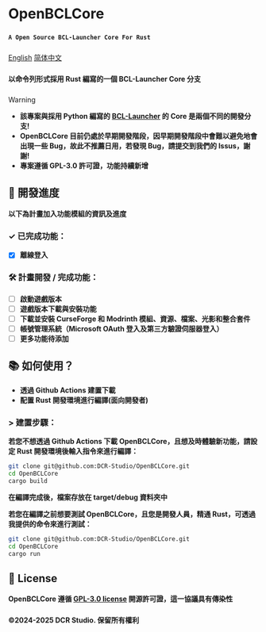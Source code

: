# **OpenBCLCore**
#####
**```A Open Source BCL-Launcher Core For Rust```**
#####
[English](README.md)
[简体中文](README_ZH_CN.md)
#####
**以命令列形式採用 Rust 編寫的一個 BCL-Launcher Core 分支**
#####

> [!WARNING]
> * **該專案與採用 Python 編寫的 [BCL-Launcher](https://github.com/DCR-Studio/BCL-Launcher) 的 Core 是兩個不同的開發分支!**
> * **OpenBCLCore 目前仍處於早期開發階段，因早期開發階段中會難以避免地會出現一些 Bug，故此不推薦日用，若發現 Bug，請提交到我們的 Issus，謝謝!**
> * **專案遵循 GPL-3.0 許可證，功能持續新增**

#####

## **📆 開發進度**
**以下為計畫加入功能模組的資訊及進度**

#####

### **✓ 已完成功能：**

* [x] **離線登入**

### **🛠️ 計畫開發 / 完成功能：**

* [ ] **啟動遊戲版本**
* [ ] **遊戲版本下載與安裝功能**
* [ ] **下載並安裝 CurseForge 和 Modrinth 模組、資源、檔案、光影和整合套件**
* [ ] **帳號管理系統（Microsoft OAuth 登入及第三方驗證伺服器登入）**
* [ ] **更多功能待添加**

#####

## **📚 如何使用？**

- **透過 Github Actions 建置下載**
- **配置 Rust 開發環境進行編譯(面向開發者)**
#####
### > **建置步驟：**

**若您不想透過 Github Actions 下載 OpenBCLCore，且想及時體驗新功能，請設定 Rust 開發環境後輸入指令來進行編譯：**

```bash
git clone git@github.com:DCR-Studio/OpenBCLCore.git
cd OpenBCLCore
cargo build
```

**在編譯完成後，檔案存放在 target/debug 資料夾中**

**若您在編譯之前想要測試 OpenBCLCore，且您是開發人員，精通 Rust，可透過我提供的命令來進行測試：**

```bash
git clone git@github.com:DCR-Studio/OpenBCLCore.git
cd OpenBCLCore
cargo run
```

#####
## **📖 License**

**OpenBCLCore 遵循 **[GPL-3.0 license](LICENSE)** 開源許可證，這一協議具有傳染性**

#####
**©2024-2025 DCR Studio. 保留所有權利**
